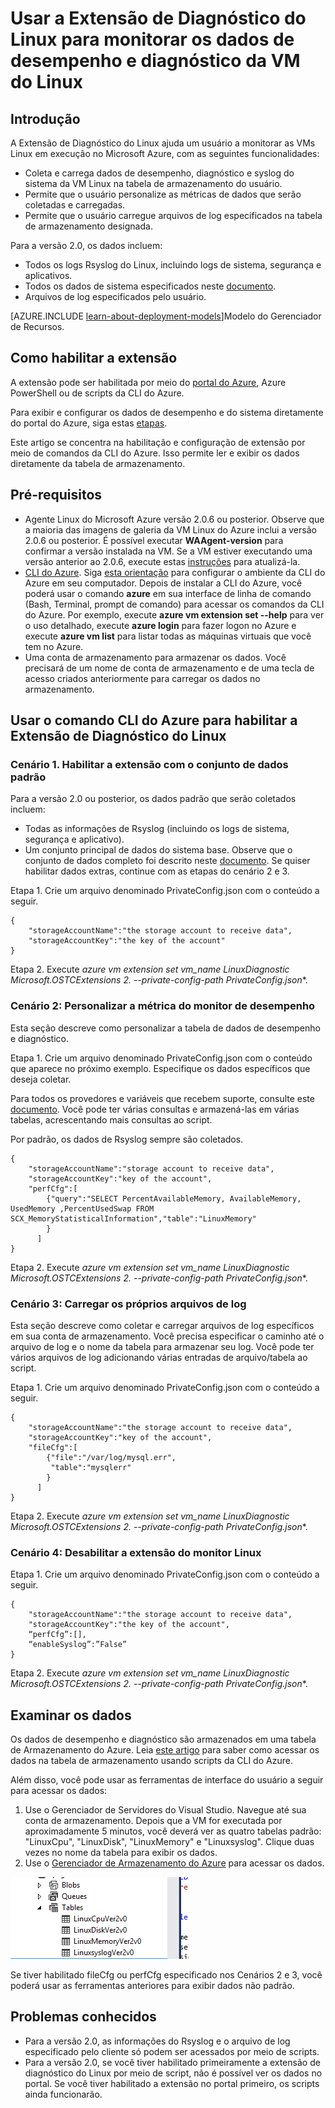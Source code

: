 
<properties
		pageTitle="Monitorando uma VM do Linux com uma extensão de VM | Microsoft Azure"
		description="Saiba como usar a Extensão de Diagnóstico do Linux para monitorar os dados de desempenho e diagnóstico de uma VM do Linux no Azure."
		services="virtual-machines"
		documentationCenter=""
  		authors="NingKuang"
		manager="timlt"
		editor=""
  		tags="azure-service-management"/>

<tags
		ms.service="virtual-machines"
		ms.workload="infrastructure-services"
		ms.tgt_pltfrm="vm-linux"
		ms.devlang="na"
		ms.topic="article"
		ms.date="07/20/2015"
		ms.author="Ning"/>


# Usar a Extensão de Diagnóstico do Linux para monitorar os dados de desempenho e diagnóstico da VM do Linux

## Introdução

A Extensão de Diagnóstico do Linux ajuda um usuário a monitorar as VMs Linux em execução no Microsoft Azure, com as seguintes funcionalidades:

- Coleta e carrega dados de desempenho, diagnóstico e syslog do sistema da VM Linux na tabela de armazenamento do usuário.
- Permite que o usuário personalize as métricas de dados que serão coletadas e carregadas.
- Permite que o usuário carregue arquivos de log especificados na tabela de armazenamento designada.

Para a versão 2.0, os dados incluem:

- Todos os logs Rsyslog do Linux, incluindo logs de sistema, segurança e aplicativos.
- Todos os dados de sistema especificados neste [documento](https://scx.codeplex.com/wikipage?title=xplatproviders").
- Arquivos de log especificados pelo usuário.

[AZURE.INCLUDE [learn-about-deployment-models](../../includes/learn-about-deployment-models-classic-include.md)]Modelo do Gerenciador de Recursos.


## Como habilitar a extensão
A extensão pode ser habilitada por meio do [portal do Azure](https://ms.portal.azure.com/#), Azure PowerShell ou de scripts da CLI do Azure.

Para exibir e configurar os dados de desempenho e do sistema diretamente do portal do Azure, siga estas [etapas](http://azure.microsoft.com/blog/2014/09/02/windows-azure-virtual-machine-monitoring-with-wad-extension/ "URL para o blog do Windows").


Este artigo se concentra na habilitação e configuração de extensão por meio de comandos da CLI do Azure. Isso permite ler e exibir os dados diretamente da tabela de armazenamento.


## Pré-requisitos
- Agente Linux do Microsoft Azure versão 2.0.6 ou posterior. Observe que a maioria das imagens de galeria da VM Linux do Azure inclui a versão 2.0.6 ou posterior. É possível executar **WAAgent-version** para confirmar a versão instalada na VM. Se a VM estiver executando uma versão anterior ao 2.0.6, execute estas [instruções](https://github.com/Azure/WALinuxAgent "instruções") para atualizá-la.
- [CLI do Azure](./xplat-cli-install.md). Siga [esta orientação](./xplat-cli-install.md) para configurar o ambiente da CLI do Azure em seu computador. Depois de instalar a CLI do Azure, você poderá usar o comando **azure** em sua interface de linha de comando (Bash, Terminal, prompt de comando) para acessar os comandos da CLI do Azure. Por exemplo, execute **azure vm extension set --help** para ver o uso detalhado, execute **azure login** para fazer logon no Azure e execute **azure vm list** para listar todas as máquinas virtuais que você tem no Azure.
- Uma conta de armazenamento para armazenar os dados. Você precisará de um nome de conta de armazenamento e de uma tecla de acesso criados anteriormente para carregar os dados no armazenamento.


## Usar o comando CLI do Azure para habilitar a Extensão de Diagnóstico do Linux

###  Cenário 1. Habilitar a extensão com o conjunto de dados padrão
Para a versão 2.0 ou posterior, os dados padrão que serão coletados incluem:

- Todas as informações de Rsyslog (incluindo os logs de sistema, segurança e aplicativo).  
- Um conjunto principal de dados do sistema base. Observe que o conjunto de dados completo foi descrito neste [documento](https://scx.codeplex.com/wikipage?title=xplatproviders). Se quiser habilitar dados extras, continue com as etapas do cenário 2 e 3.

Etapa 1. Crie um arquivo denominado PrivateConfig.json com o conteúdo a seguir.

	{
     	"storageAccountName":"the storage account to receive data",
     	"storageAccountKey":"the key of the account"
	}

Etapa 2. Execute **azure vm extension set vm\_name LinuxDiagnostic Microsoft.OSTCExtensions 2.* --private-config-path PrivateConfig.json**.


###   Cenário 2: Personalizar a métrica do monitor de desempenho  
Esta seção descreve como personalizar a tabela de dados de desempenho e diagnóstico.

Etapa 1. Crie um arquivo denominado PrivateConfig.json com o conteúdo que aparece no próximo exemplo. Especifique os dados específicos que deseja coletar.

Para todos os provedores e variáveis que recebem suporte, consulte este [documento](https://scx.codeplex.com/wikipage?title=xplatproviders). Você pode ter várias consultas e armazená-las em várias tabelas, acrescentando mais consultas ao script.

Por padrão, os dados de Rsyslog sempre são coletados.

	{
     	"storageAccountName":"storage account to receive data",
     	"storageAccountKey":"key of the account",
      	"perfCfg":[
           	{"query":"SELECT PercentAvailableMemory, AvailableMemory, UsedMemory ,PercentUsedSwap FROM SCX_MemoryStatisticalInformation","table":"LinuxMemory"
           	}
          ]
	}


Etapa 2. Execute **azure vm extension set vm\_name LinuxDiagnostic Microsoft.OSTCExtensions 2.* --private-config-path PrivateConfig.json**.


###   Cenário 3: Carregar os próprios arquivos de log
Esta seção descreve como coletar e carregar arquivos de log específicos em sua conta de armazenamento. Você precisa especificar o caminho até o arquivo de log e o nome da tabela para armazenar seu log. Você pode ter vários arquivos de log adicionando várias entradas de arquivo/tabela ao script.

Etapa 1. Crie um arquivo denominado PrivateConfig.json com o conteúdo a seguir.

	{
     	"storageAccountName":"the storage account to receive data",
     	"storageAccountKey":"key of the account",
      	"fileCfg":[
           	{"file":"/var/log/mysql.err",
             "table":"mysqlerr"
           	}
          ]
	}


Etapa 2. Execute **azure vm extension set vm\_name LinuxDiagnostic Microsoft.OSTCExtensions 2.* --private-config-path PrivateConfig.json**.


###   Cenário 4: Desabilitar a extensão do monitor Linux
Etapa 1. Crie um arquivo denominado PrivateConfig.json com o conteúdo a seguir.

	{
     	"storageAccountName":"the storage account to receive data",
     	"storageAccountKey":"the key of the account",
     	“perfCfg”:[],
     	“enableSyslog”:”False”
	}


Etapa 2. Execute **azure vm extension set vm\_name LinuxDiagnostic Microsoft.OSTCExtensions 2.* --private-config-path PrivateConfig.json**.


## Examinar os dados
Os dados de desempenho e diagnóstico são armazenados em uma tabela de Armazenamento do Azure. Leia [este artigo](storage-ruby-how-to-use-table-storage.md) para saber como acessar os dados na tabela de armazenamento usando scripts da CLI do Azure.

Além disso, você pode usar as ferramentas de interface do usuário a seguir para acessar os dados:

1.	Use o Gerenciador de Servidores do Visual Studio. Navegue até sua conta de armazenamento. Depois que a VM for executada por aproximadamente 5 minutos, você deverá ver as quatro tabelas padrão: "LinuxCpu", "LinuxDisk", "LinuxMemory" e "Linuxsyslog". Clique duas vezes no nome da tabela para exibir os dados.
2.	Use o [Gerenciador de Armazenamento do Azure](https://azurestorageexplorer.codeplex.com/ "Gerenciador de Armazenamento do Azure") para acessar os dados.

![imagem](./media/virtual-machines-linux-diagnostic-extension/no1.png)

Se tiver habilitado fileCfg ou perfCfg especificado nos Cenários 2 e 3, você poderá usar as ferramentas anteriores para exibir dados não padrão.



## Problemas conhecidos
- Para a versão 2.0, as informações do Rsyslog e o arquivo de log especificado pelo cliente só podem ser acessados por meio de scripts.
- Para a versão 2.0, se você tiver habilitado primeiramente a extensão de diagnóstico do Linux por meio de script, não é possível ver os dados no portal. Se você tiver habilitado a extensão no portal primeiro, os scripts ainda funcionarão.

<!---HONumber=AcomDC_1203_2015-->